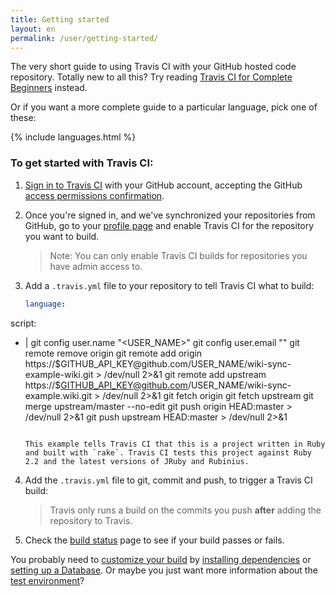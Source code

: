 ```yaml
---
title: Getting started
layout: en
permalink: /user/getting-started/
---
```


The very short guide to using Travis CI with your GitHub hosted code repository. Totally new to all this? Try reading [Travis CI for Complete Beginners](/user/for-beginners) instead.

Or if you want a more complete guide to a particular language, pick one of these:

{% include languages.html %}

### To get started with Travis CI:

1. [Sign in to Travis CI](https://travis-ci.org/auth) with your GitHub account, accepting the GitHub [access permissions confirmation](/user/github-oauth-scopes).

2. Once you're signed in, and we've synchronized your repositories from GitHub, go to your [profile page](https://travis-ci.org/profile) and enable Travis CI for the repository you want to build.

   > Note: You can only enable Travis CI builds for repositories you have admin access to.

3. Add a `.travis.yml` file to your repository to tell Travis CI what to build:

   ```yaml
   language: 
  script:
- |
  git config user.name "<USER_NAME>"
  git config user.email "<EMAIL>"
  git remote remove origin
  git remote add origin https://$GITHUB_API_KEY@github.com/USER_NAME/wiki-sync-example-wiki.git > /dev/null 2>&1
  git remote add upstream https://$GITHUB_API_KEY@github.com/USER_NAME/wiki-sync-example.wiki.git > /dev/null 2>&1
  git fetch origin
  git fetch upstream
  git merge upstream/master --no-edit
  git push origin HEAD:master > /dev/null 2>&1
  git push upstream HEAD:master > /dev/null 2>&1
   ```

   This example tells Travis CI that this is a project written in Ruby and built with `rake`. Travis CI tests this project against Ruby 2.2 and the latest versions of JRuby and Rubinius.

4. Add the `.travis.yml` file to git, commit and push, to trigger a Travis CI build:

   > Travis only runs a build on the commits you push **after** adding the repository to Travis.

5. Check the [build status](https://travis-ci.org/repositories) page to see if your build passes or fails.

You probably need to [customize your build](/user/customizing-the-build) by [installing dependencies](/user/installing-dependencies) or [setting up a Database](/user/database-setup/). Or maybe you just want more information about the [test environment](/user/ci-environment/)?
